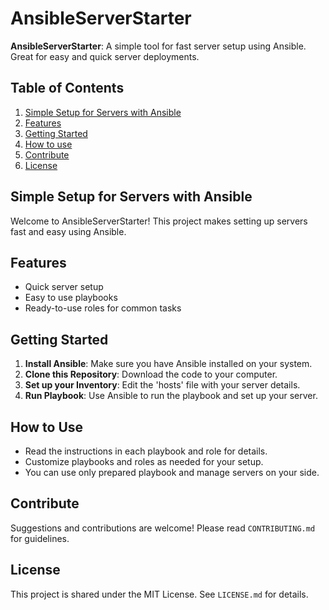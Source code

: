 # AnsibleServerStarter

**AnsibleServerStarter**: A simple tool for fast server setup using Ansible. Great for easy and quick server deployments.

## Table of Contents
1. [Simple Setup for Servers with Ansible](#simple-setup-for-servers-with-ansible)
2. [Features](#features)
3. [Getting Started](#getting-started)
4. [How to use](#_how-to-use)
5. [Contribute](#contribute)
6. [License](#license)
   
## Simple Setup for Servers with Ansible

Welcome to AnsibleServerStarter! This project makes setting up servers fast and easy using Ansible.

## Features

- Quick server setup
- Easy to use playbooks
- Ready-to-use roles for common tasks

## Getting Started

1. **Install Ansible**: Make sure you have Ansible installed on your system.
2. **Clone this Repository**: Download the code to your computer.
3. **Set up your Inventory**: Edit the 'hosts' file with your server details.
4. **Run Playbook**: Use Ansible to run the playbook and set up your server.

## How to Use<!--#how-to-use-->

- Read the instructions in each playbook and role for details.
- Customize playbooks and roles as needed for your setup.
- You can use only prepared playbook and manage servers on your side.

## Contribute<!--#contribute-->

Suggestions and contributions are welcome! Please read `CONTRIBUTING.md` for guidelines.

## License<!--#license-->

This project is shared under the MIT License. See `LICENSE.md` for details.
